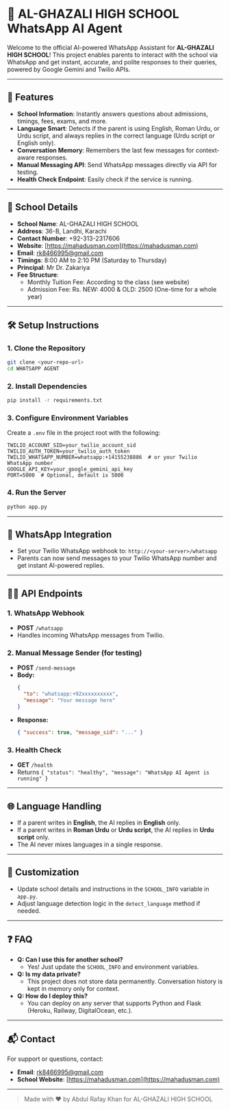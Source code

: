 # 🤖 AL-GHAZALI HIGH SCHOOL WhatsApp AI Agent

Welcome to the official AI-powered WhatsApp Assistant for **AL-GHAZALI HIGH SCHOOL**! This project enables parents to interact with the school via WhatsApp and get instant, accurate, and polite responses to their queries, powered by Google Gemini and Twilio APIs.

---

## 🚀 Features
- **School Information**: Instantly answers questions about admissions, timings, fees, exams, and more.
- **Language Smart**: Detects if the parent is using English, Roman Urdu, or Urdu script, and always replies in the correct language (Urdu script or English only).
- **Conversation Memory**: Remembers the last few messages for context-aware responses.
- **Manual Messaging API**: Send WhatsApp messages directly via API for testing.
- **Health Check Endpoint**: Easily check if the service is running.

---

## 🏫 School Details
- **School Name**: AL-GHAZALI HIGH SCHOOL
- **Address**: 36-B, Landhi, Karachi
- **Contact Number**: +92-313-2317606
- **Website**: [https://mahadusman.com](https://mahadusman.com)
- **Email**: rk8466995@gmail.com
- **Timings**: 8:00 AM to 2:10 PM (Saturday to Thursday)
- **Principal**: Mr Dr. Zakariya
- **Fee Structure**:
  - Monthly Tuition Fee: According to the class (see website)
  - Admission Fee: Rs. NEW: 4000 & OLD: 2500 (One-time for a whole year)

---

## 🛠️ Setup Instructions

### 1. Clone the Repository
```bash
git clone <your-repo-url>
cd WHATSAPP AGENT
```

### 2. Install Dependencies
```bash
pip install -r requirements.txt
```

### 3. Configure Environment Variables
Create a `.env` file in the project root with the following:
```env
TWILIO_ACCOUNT_SID=your_twilio_account_sid
TWILIO_AUTH_TOKEN=your_twilio_auth_token
TWILIO_WHATSAPP_NUMBER=whatsapp:+14155238886  # or your Twilio WhatsApp number
GOOGLE_API_KEY=your_google_gemini_api_key
PORT=5000  # Optional, default is 5000
```

### 4. Run the Server
```bash
python app.py
```

---

## 📱 WhatsApp Integration
- Set your Twilio WhatsApp webhook to: `http://<your-server>/whatsapp`
- Parents can now send messages to your Twilio WhatsApp number and get instant AI-powered replies.

---

## 🧑‍💻 API Endpoints

### 1. WhatsApp Webhook
- **POST** `/whatsapp`
- Handles incoming WhatsApp messages from Twilio.

### 2. Manual Message Sender (for testing)
- **POST** `/send-message`
- **Body:**
  ```json
  {
    "to": "whatsapp:+92xxxxxxxxxx",
    "message": "Your message here"
  }
  ```
- **Response:**
  ```json
  { "success": true, "message_sid": "..." }
  ```

### 3. Health Check
- **GET** `/health`
- Returns `{ "status": "healthy", "message": "WhatsApp AI Agent is running" }`

---

## 🌐 Language Handling
- If a parent writes in **English**, the AI replies in **English** only.
- If a parent writes in **Roman Urdu** or **Urdu script**, the AI replies in **Urdu script** only.
- The AI never mixes languages in a single response.

---

## 📝 Customization
- Update school details and instructions in the `SCHOOL_INFO` variable in `app.py`.
- Adjust language detection logic in the `detect_language` method if needed.

---

## ❓ FAQ
- **Q: Can I use this for another school?**
  - Yes! Just update the `SCHOOL_INFO` and environment variables.
- **Q: Is my data private?**
  - This project does not store data permanently. Conversation history is kept in memory only for context.
- **Q: How do I deploy this?**
  - You can deploy on any server that supports Python and Flask (Heroku, Railway, DigitalOcean, etc.).

---

## 📬 Contact
For support or questions, contact:
- **Email**: rk8466995@gmail.com
- **School Website**: [https://mahadusman.com](https://mahadusman.com)

---

> Made with ❤️ by Abdul Rafay Khan for AL-GHAZALI HIGH SCHOOL 